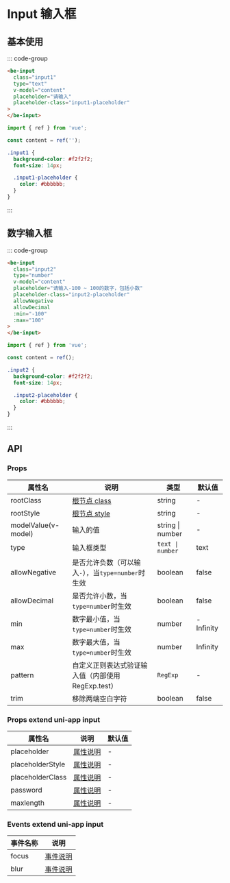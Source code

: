# Input 输入框

## 基本使用

::: code-group

```html [template]
<be-input
  class="input1"
  type="text"
  v-model="content"
  placeholder="请输入"
  placeholder-class="input1-placeholder"
>
</be-input>
```

```ts [script]
import { ref } from 'vue';

const content = ref('');
```

```scss [style scoped]
.input1 {
  background-color: #f2f2f2;
  font-size: 14px;

  .input1-placeholder {
    color: #bbbbbb;
  }
}
```

:::

<ExampleIframe url="/pages/input/basic" height="60px"></ExampleIframe>

## 数字输入框

::: code-group

```html [template]
<be-input
  class="input2"
  type="number"
  v-model="content"
  placeholder="请输入-100 ~ 100的数字，包括小数"
  placeholder-class="input2-placeholder"
  allowNegative
  allowDecimal
  :min="-100"
  :max="100"
>
</be-input>
```

```ts [script]
import { ref } from 'vue';

const content = ref();
```

```scss [style scoped]
.input2 {
  background-color: #f2f2f2;
  font-size: 14px;

  .input2-placeholder {
    color: #bbbbbb;
  }
}
```

:::

<ExampleIframe url="/pages/input/number" height="60px"></ExampleIframe>

## API

### Props

| 属性名              | 说明                                               | 类型             | 默认值    |
| ------------------- | -------------------------------------------------- | ---------------- | --------- |
| rootClass           | [根节点 class](/note#组件如何自定义样式)           | string           | -         |
| rootStyle           | [根节点 style](/note#组件如何自定义样式)           | string           | -         |
| modelValue(v-model) | 输入的值                                           | string \| number | -         |
| type                | 输入框类型                                         | `text \| number` | text      |
| allowNegative       | 是否允许负数（可以输入`-`），当`type=number`时生效 | boolean          | false     |
| allowDecimal        | 是否允许小数，当`type=number`时生效                | boolean          | false     |
| min                 | 数字最小值，当`type=number`时生效                  | number           | -Infinity |
| max                 | 数字最大值，当`type=number`时生效                  | number           | Infinity  |
| pattern             | 自定义正则表达式验证输入值（内部使用 RegExp.test） | `RegExp`         | -         |
| trim                | 移除两端空白字符                                   | boolean          | false     |

### Props extend uni-app input

| 属性名           | 说明                                                          | 默认值 |
| ---------------- | ------------------------------------------------------------- | ------ |
| placeholder      | [属性说明](https://uniapp.dcloud.net.cn/component/input.html) | -      |
| placeholderStyle | [属性说明](https://uniapp.dcloud.net.cn/component/input.html) | -      |
| placeholderClass | [属性说明](https://uniapp.dcloud.net.cn/component/input.html) | -      |
| password         | [属性说明](https://uniapp.dcloud.net.cn/component/input.html) | -      |
| maxlength        | [属性说明](https://uniapp.dcloud.net.cn/component/input.html) | -      |

### Events extend uni-app input

| 事件名称 | 说明                                                           |
| -------- | -------------------------------------------------------------- |
| focus    | [事件说明](https://uniapp.dcloud.net.cn/component/button.html) |
| blur     | [事件说明](https://uniapp.dcloud.net.cn/component/button.html) |

<script setup lang="ts">
import ExampleIframe from "../src/ExampleIframe.vue";
</script>
